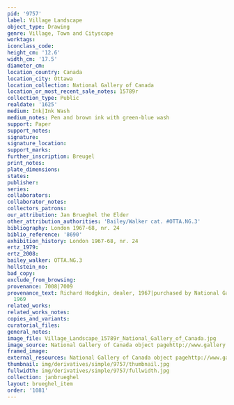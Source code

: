 ```yaml
---
pid: '9757'
label: Village Landscape
object_type: Drawing
genre: Village, Town and Cityscape
worktags:
iconclass_code:
height_cm: '12.6'
width_cm: '17.5'
diameter_cm:
location_country: Canada
location_city: Ottawa
location_collection: National Gallery of Canada
location_or_most_recent_sale_notes: 15789r
collection_type: Public
realdate: '1625'
medium: Ink|Ink Wash
medium_notes: Pen and brown ink with green-blue wash
support: Paper
support_notes:
signature:
signature_location:
support_marks:
further_inscription: Breugel
print_notes:
plate_dimensions:
states:
publisher:
series:
collaborators:
collaborator_notes:
collectors_patrons:
our_attribution: Jan Brueghel the Elder
other_attribution_authorities: 'Bailey/Walker cat. #OTTA.NG.3'
bibliography: London 1967-68, nr. 24
biblio_reference: '8690'
exhibition_history: London 1967-68, nr. 24
ertz_1979:
ertz_2008:
bailey_walker: OTTA.NG.3
hollstein_no:
bad_copy:
exclude_from_browsing:
provenance: 7008|7009
provenance_text: Richard Hodgkin, dealer, 1967|purchased by National Gallery of Canada,
  1969
related_works:
related_works_notes:
copies_and_variants:
curatorial_files:
general_notes:
image_file: Village_Landscape_15789r_National_Gallery_of_Canada.jpg
image_source: National Gallery of Canada object pagehttp://www.gallery.ca/en/see/collections/artwork.php
framed_image:
external_resources: National Gallery of Canada object pagehttp://www.gallery.ca/en/see/collections/artwork.php
thumbnail: img/derivatives/simple/9757/thumbnail.jpg
fullwidth: img/derivatives/simple/9757/fullwidth.jpg
collection: janbrueghel
layout: brueghel_item
order: '1081'
---
```

